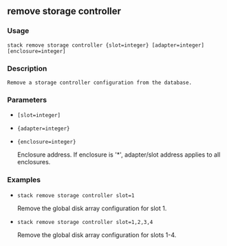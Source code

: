 ## remove storage controller

### Usage

`stack remove storage controller {slot=integer} [adapter=integer] [enclosure=integer]`

### Description


	Remove a storage controller configuration from the database.

	

### Parameters
* `[slot=integer]`
* `{adapter=integer}`
* `{enclosure=integer}`

   Enclosure address. If enclosure is '*', adapter/slot address applies
	to all enclosures.

### Examples

* `stack remove storage controller slot=1`

   Remove the global disk array configuration for slot 1.

* `stack remove storage controller slot=1,2,3,4`

   Remove the global disk array configuration for slots 1-4.




